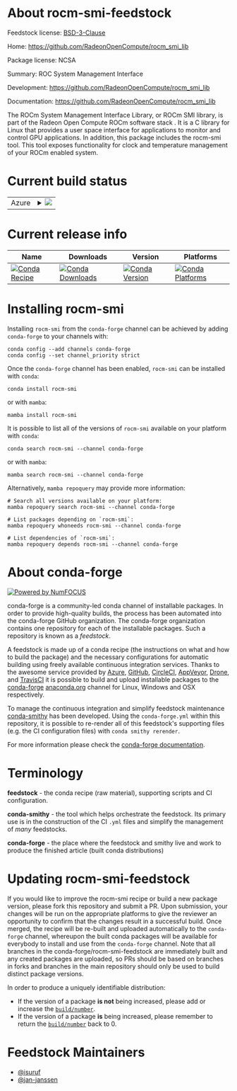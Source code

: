 About rocm-smi-feedstock
========================

Feedstock license: [BSD-3-Clause](https://github.com/conda-forge/rocm-smi-feedstock/blob/main/LICENSE.txt)

Home: https://github.com/RadeonOpenCompute/rocm_smi_lib

Package license: NCSA

Summary: ROC System Management Interface

Development: https://github.com/RadeonOpenCompute/rocm_smi_lib

Documentation: https://github.com/RadeonOpenCompute/rocm_smi_lib

The ROCm System Management Interface Library, or ROCm SMI library, is
part of the Radeon Open Compute ROCm software stack . It is a C library
for Linux that provides a user space interface for applications to
monitor and control GPU applications. In addition, this package includes
the rocm-smi tool. This tool exposes functionality for clock and
temperature management of your ROCm enabled system.


Current build status
====================


<table>
    
  <tr>
    <td>Azure</td>
    <td>
      <details>
        <summary>
          <a href="https://dev.azure.com/conda-forge/feedstock-builds/_build/latest?definitionId=8387&branchName=main">
            <img src="https://dev.azure.com/conda-forge/feedstock-builds/_apis/build/status/rocm-smi-feedstock?branchName=main">
          </a>
        </summary>
        <table>
          <thead><tr><th>Variant</th><th>Status</th></tr></thead>
          <tbody><tr>
              <td>linux_64</td>
              <td>
                <a href="https://dev.azure.com/conda-forge/feedstock-builds/_build/latest?definitionId=8387&branchName=main">
                  <img src="https://dev.azure.com/conda-forge/feedstock-builds/_apis/build/status/rocm-smi-feedstock?branchName=main&jobName=linux&configuration=linux%20linux_64_" alt="variant">
                </a>
              </td>
            </tr>
          </tbody>
        </table>
      </details>
    </td>
  </tr>
</table>

Current release info
====================

| Name | Downloads | Version | Platforms |
| --- | --- | --- | --- |
| [![Conda Recipe](https://img.shields.io/badge/recipe-rocm--smi-green.svg)](https://anaconda.org/conda-forge/rocm-smi) | [![Conda Downloads](https://img.shields.io/conda/dn/conda-forge/rocm-smi.svg)](https://anaconda.org/conda-forge/rocm-smi) | [![Conda Version](https://img.shields.io/conda/vn/conda-forge/rocm-smi.svg)](https://anaconda.org/conda-forge/rocm-smi) | [![Conda Platforms](https://img.shields.io/conda/pn/conda-forge/rocm-smi.svg)](https://anaconda.org/conda-forge/rocm-smi) |

Installing rocm-smi
===================

Installing `rocm-smi` from the `conda-forge` channel can be achieved by adding `conda-forge` to your channels with:

```
conda config --add channels conda-forge
conda config --set channel_priority strict
```

Once the `conda-forge` channel has been enabled, `rocm-smi` can be installed with `conda`:

```
conda install rocm-smi
```

or with `mamba`:

```
mamba install rocm-smi
```

It is possible to list all of the versions of `rocm-smi` available on your platform with `conda`:

```
conda search rocm-smi --channel conda-forge
```

or with `mamba`:

```
mamba search rocm-smi --channel conda-forge
```

Alternatively, `mamba repoquery` may provide more information:

```
# Search all versions available on your platform:
mamba repoquery search rocm-smi --channel conda-forge

# List packages depending on `rocm-smi`:
mamba repoquery whoneeds rocm-smi --channel conda-forge

# List dependencies of `rocm-smi`:
mamba repoquery depends rocm-smi --channel conda-forge
```


About conda-forge
=================

[![Powered by
NumFOCUS](https://img.shields.io/badge/powered%20by-NumFOCUS-orange.svg?style=flat&colorA=E1523D&colorB=007D8A)](https://numfocus.org)

conda-forge is a community-led conda channel of installable packages.
In order to provide high-quality builds, the process has been automated into the
conda-forge GitHub organization. The conda-forge organization contains one repository
for each of the installable packages. Such a repository is known as a *feedstock*.

A feedstock is made up of a conda recipe (the instructions on what and how to build
the package) and the necessary configurations for automatic building using freely
available continuous integration services. Thanks to the awesome service provided by
[Azure](https://azure.microsoft.com/en-us/services/devops/), [GitHub](https://github.com/),
[CircleCI](https://circleci.com/), [AppVeyor](https://www.appveyor.com/),
[Drone](https://cloud.drone.io/welcome), and [TravisCI](https://travis-ci.com/)
it is possible to build and upload installable packages to the
[conda-forge](https://anaconda.org/conda-forge) [anaconda.org](https://anaconda.org/)
channel for Linux, Windows and OSX respectively.

To manage the continuous integration and simplify feedstock maintenance
[conda-smithy](https://github.com/conda-forge/conda-smithy) has been developed.
Using the ``conda-forge.yml`` within this repository, it is possible to re-render all of
this feedstock's supporting files (e.g. the CI configuration files) with ``conda smithy rerender``.

For more information please check the [conda-forge documentation](https://conda-forge.org/docs/).

Terminology
===========

**feedstock** - the conda recipe (raw material), supporting scripts and CI configuration.

**conda-smithy** - the tool which helps orchestrate the feedstock.
                   Its primary use is in the construction of the CI ``.yml`` files
                   and simplify the management of *many* feedstocks.

**conda-forge** - the place where the feedstock and smithy live and work to
                  produce the finished article (built conda distributions)


Updating rocm-smi-feedstock
===========================

If you would like to improve the rocm-smi recipe or build a new
package version, please fork this repository and submit a PR. Upon submission,
your changes will be run on the appropriate platforms to give the reviewer an
opportunity to confirm that the changes result in a successful build. Once
merged, the recipe will be re-built and uploaded automatically to the
`conda-forge` channel, whereupon the built conda packages will be available for
everybody to install and use from the `conda-forge` channel.
Note that all branches in the conda-forge/rocm-smi-feedstock are
immediately built and any created packages are uploaded, so PRs should be based
on branches in forks and branches in the main repository should only be used to
build distinct package versions.

In order to produce a uniquely identifiable distribution:
 * If the version of a package **is not** being increased, please add or increase
   the [``build/number``](https://docs.conda.io/projects/conda-build/en/latest/resources/define-metadata.html#build-number-and-string).
 * If the version of a package **is** being increased, please remember to return
   the [``build/number``](https://docs.conda.io/projects/conda-build/en/latest/resources/define-metadata.html#build-number-and-string)
   back to 0.

Feedstock Maintainers
=====================

* [@isuruf](https://github.com/isuruf/)
* [@jan-janssen](https://github.com/jan-janssen/)

